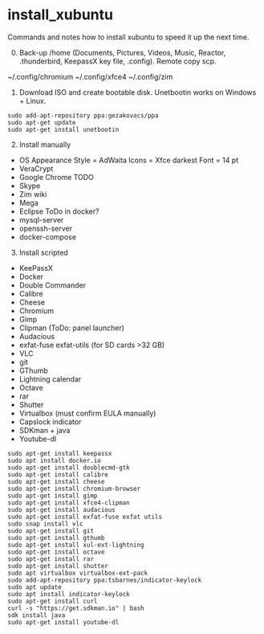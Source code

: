 # install_xubuntu
Commands and notes how to install xubuntu to speed it up the next time.

0. Back-up /home (Documents, Pictures, Videos, Music, Reactor, .thunderbird, KeepassX key file, .config). Remote copy scp.

~/.config/chromium
~/.config/xfce4
~/.config/zim

1. Download ISO and create bootable disk. Unetbootin works on Windows + Linux.
```
sudo add-apt-repository ppa:gezakovacs/ppa
sudo apt-get update
sudo apt-get install unetbootin
```
2. Install manually
- OS
Appearance
Style = AdWaita
Icons = Xfce darkest
Font = 14 pt
- VeraCrypt
- Google Chrome
TODO
- Skype
- Zim wiki
- Mega
- Eclipse
ToDo in docker?
- mysql-server
- openssh-server
- docker-compose

3. Install scripted
- KeePassX
- Docker
- Double Commander
- Calibre
- Cheese
- Chromium
- Gimp
- Clipman (ToDo: panel launcher)
- Audacious
- exfat-fuse exfat-utils (for SD cards >32 GB)
- VLC
- git
- GThumb
- Lightning calendar
- Octave
- rar
- Shutter
- Virtualbox (must confirm EULA manually)
- Capslock indicator
- SDKman + java
- Youtube-dl
```
sudo apt-get install keepassx
sudo apt install docker.io
sudo apt-get install doublecmd-gtk
sudo apt-get install calibre
sudo apt-get install cheese
sudo apt-get install chromium-browser
sudo apt-get install gimp
sudo apt-get install xfce4-clipman
sudo apt-get install audacious
sudo apt-get install exfat-fuse exfat utils
sudo snap install vlc
sudo apt-get install git
sudo apt-get install gthumb
sudo apt-get install xul-ext-lightning
sudo apt-get install octave
sudo apt-get install rar
sudo apt-get install shutter
sudo apt virtualbox virtualbox-ext-pack
sudo add-apt-repository ppa:tsbarnes/indicator-keylock
sudo apt update
sudo apt install indicator-keylock
sudo apt-get install curl
curl -s "https://get.sdkman.io" | bash
sdk install java
sudo apt-get install youtube-dl
```

